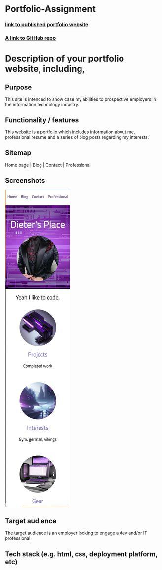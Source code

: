 # Portfolio-Assignment

### [link to published portfolio website](https://zippy-marzipan-4f450b.netlify.app/index.html)

### [A link to GitHub repo](https://github.com/Dieter1978/Portfolio-Assignment/)

# Description of your portfolio website, including,

## Purpose

This site is intended to show case my abilities to prospective employers in the information technology industry.

## Functionality / features

This website is a portfolio which includes information about me, professional resume and a series of blog posts regarding my interests.

## Sitemap

Home page | Blog | Contact | Professional

## Screenshots

![mobile-screenshots](./Images2/mobile.png)

## Target audience

The target audience is an employer looking to engage a dev and/or IT professional.

## Tech stack (e.g. html, css, deployment platform, etc)
